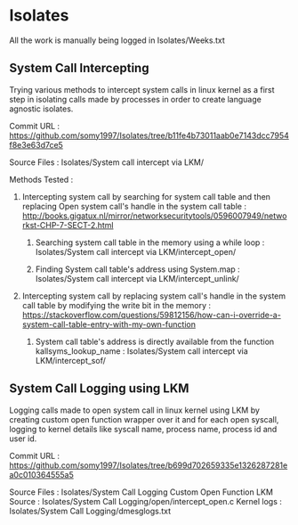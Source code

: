# Isolates

All the work is manually being logged in Isolates/Weeks.txt

## System Call Intercepting

Trying various methods to intercept system calls in linux kernel as a first step in isolating calls made by processes in order to create language agnostic isolates.

Commit URL : https://github.com/somy1997/Isolates/tree/b11fe4b73011aab0e7143dcc7954f8e3e63d7ce5

Source Files : Isolates/System call intercept via LKM/

Methods Tested :

1. Intercepting system call by searching for system call table and then replacing Open system call's handle in the system call table : http://books.gigatux.nl/mirror/networksecuritytools/0596007949/networkst-CHP-7-SECT-2.html
    
    1. Searching system call table in the memory using a while loop : Isolates/System call intercept via LKM/intercept_open/
    
    1. Finding System call table's address using System.map         : Isolates/System call intercept via LKM/intercept_unlink/

1. Intercepting system call by replacing system call's handle in the system call table by modifying the write bit in the memory : https://stackoverflow.com/questions/59812156/how-can-i-override-a-system-call-table-entry-with-my-own-function
    
    1. System call table's address is directly available from the function kallsyms_lookup_name : Isolates/System call intercept via LKM/intercept_sof/

## System Call Logging using LKM

Logging calls made to open system call in linux kernel using LKM by creating custom open function wrapper over it and for each open syscall, logging to kernel details like syscall name, process name, process id and user id.

Commit URL : https://github.com/somy1997/Isolates/tree/b699d702659335e1326287281ea0c010364555a5

Source Files                    : Isolates/System Call Logging
Custom Open Function LKM Source : Isolates/System Call Logging/open/intercept_open.c
Kernel logs                     : Isolates/System Call Logging/dmesglogs.txt